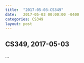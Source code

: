 ```yaml
---
title:  "2017-05-03-CS349"
date:   2017-05-03 00:00:00 -0400
categories: CS349
layout: post
---
```

## CS349, 2017-05-03

...
